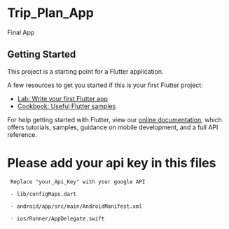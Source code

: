# Trip_Plan_App

Final App

## Getting Started

This project is a starting point for a Flutter application.

A few resources to get you started if this is your first Flutter project:

- [Lab: Write your first Flutter app](https://flutter.dev/docs/get-started/codelab)
- [Cookbook: Useful Flutter samples](https://flutter.dev/docs/cookbook)

For help getting started with Flutter, view our
[online documentation](https://flutter.dev/docs), which offers tutorials,
samples, guidance on mobile development, and a full API reference.


# Please add your api key in this files

     Replace "your_Api_Key" with your google API
     
     - lib/configMaps.dart
     
     - android/app/src/main/AndroidManifest.xml
     
     - ios/Runner/AppDelegate.swift

